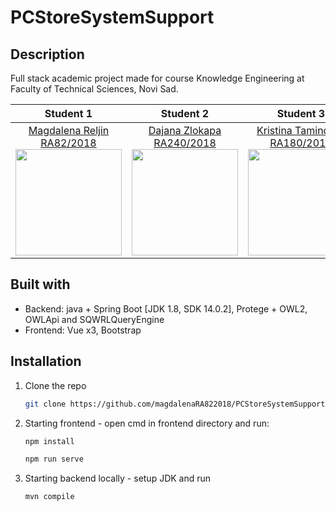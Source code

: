 
# PCStoreSystemSupport
## Description

Full stack academic project made for course Knowledge Engineering at Faculty of Technical Sciences, Novi Sad.

|       Student 1       |       Student 2       |       Student 3       |   
|:----------------------:|:----------------------:|:----------------------:|
| [Magdalena Reljin RA82/2018](https://github.com/magdalenaRA822018) <br> <img src="https://avatars.githubusercontent.com/magdalenaRA822018" width="170" height="170"> | [Dajana Zlokapa RA240/2018](https://github.com/Dajana11-99) <br> <img src="https://avatars.githubusercontent.com/Dajana11-99" width="170" height="170"> | [Kristina Tamindžija RA180/2018](https://github.com/kristinaatamindzija) <br> <img src="https://avatars.githubusercontent.com/kristinaatamindzija" width="170" height="170"> |


## Built with
- Backend: java + Spring Boot [JDK 1.8, SDK 14.0.2], Protege + OWL2, OWLApi and SQWRLQueryEngine
- Frontend: Vue x3, Bootstrap

## Installation

1. Clone the repo
   ```sh
   git clone https://github.com/magdalenaRA822018/PCStoreSystemSupport
   ```
2. Starting frontend - open cmd in frontend directory and run:
   ```sh
   npm install
   ```
   ```sh
   npm run serve
   ```
3. Starting backend locally - setup JDK and run
   ```sh
   mvn compile
   ```
   
  





